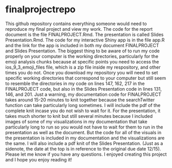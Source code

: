 # finalprojectrepo

This github repository contains everything someone would need to reproduce my final project and view my work. The code for the report document is the file FINALPROJECT.Rmd. The presentation is called Slides Presentation.Rmd. The code for my interactive Shiny app is in the file app.R and the link for the app is included in both my document FINALPROJECT and Slides Presentation. The biggest thing to be aware of to run my code properly on your computer is the working directories, particularly for the emoji analysis chunks because at specific points you need to access the ios_9_3_emoji_files file, which is a zip file inside my respository, and other times you do not. Once you download my repository you will need to set specific working directories that correspond to your computer but still seem to resemble the directories in my code on lines 147, 162, 217 in the FINALPROJECT code, but also in the Slides Presentation code in lines 131, 146, and 201. 
Just a warning, my documentation code for FINALPROJECT takes around 15-20 minutes to knit together because the searchTwitter function can take particularly long sometimes. I will include the pdf of the complete knit incase you do not wish to wait for it. For the presentation, it takes much shorter to knit but still several minutes because I included images of some of my visualizations in my documentation that take particularly long to run so you would not have to wait for them to run in the presentation as well as the document. But the code for all of the visuals in the presentation is included in my documentation and the visualizations are the same. I will also include a pdf knit of the Slides Presentation. (Just as a sidenote, the date at the top is in reference to the original due date 12/15). Please let me know if you have any questions.
I enjoyed creating this project and I hope you enjoy reading it!
